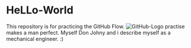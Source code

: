 # HeLLo-World
This repository is for practicing the GitHub Flow.
![GitHub-Logo](https://github.com/user-attachments/assets/a2ee2c97-e5da-478e-8937-a12eccb6a499)
practise makes a man perfect.
Myself Don Johny and i describe myself as a mechanical engineer. :)
